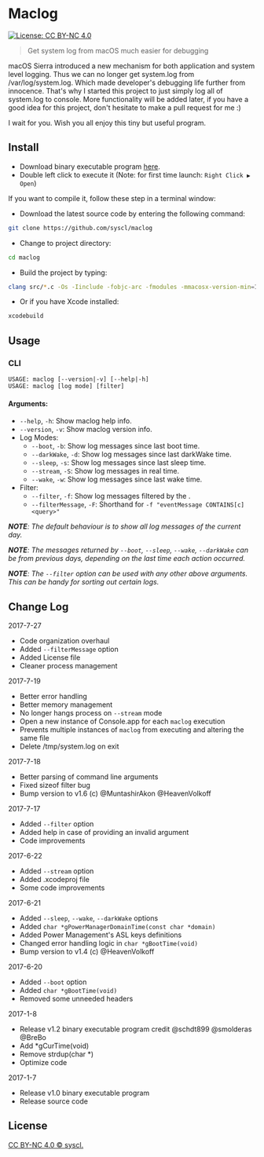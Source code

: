 Maclog
======

[![License: CC BY-NC 4.0](https://img.shields.io/badge/License-CC%20BY--NC%204.0-lightgrey.svg)](https://creativecommons.org/licenses/by-nc/4.0/)

> Get system log from macOS much easier for debugging

macOS Sierra introduced a new mechanism for both application and system level logging.
Thus we can no longer get system.log from /var/log/system.log.
Which made developer's debugging life further from innocence.
That's why I started this project to just simply log all of system.log to console.
More functionality will be added later, if you have a good idea for this project, don't hesitate to make a pull request for me :)

I wait for you. Wish you all enjoy this tiny but useful program.

Install
-------
- Download binary executable program [here](https://github.com/syscl/maclog/files/692460/maclog-v1.2.zip).
- Double left click to execute it (Note: for first time launch: ```Right Click ▶ Open```)

If you want to compile it, follow these step in a terminal window:
- Download the latest source code by entering the following command:
```sh
git clone https://github.com/syscl/maclog
```
- Change to project directory:
```sh
cd maclog
```
- Build the project by typing:
```sh
clang src/*.c -Os -Iinclude -fobjc-arc -fmodules -mmacosx-version-min=10.6 -o maclog
```
- Or if you have Xcode installed:
```sh
xcodebuild
```

Usage
-----
### CLI
```
USAGE: maclog [--version|-v] [--help|-h]
USAGE: maclog [log mode] [filter]
```

#### Arguments:
  - `--help`, `-h`: Show maclog help info.
  - `--version`, `-v`: Show maclog version info.
  - Log Modes:
    - `--boot`, `-b`: Show log messages since last boot time.
    - `--darkWake`, `-d`: Show log messages since last darkWake time.
    - `--sleep`, `-s`: Show log messages since last sleep time.
    - `--stream`, `-S`: Show log messages in real time.
    - `--wake`, `-w`: Show log messages since last wake time.
  - Filter:
    - `--filter`, `-f`: Show log messages filtered by the <query>.
    - `--filterMessage`, `-F`: Shorthand for `-f "eventMessage CONTAINS[c] <query>"`

*__NOTE__: The default behaviour is to show all log messages of the current day.*

*__NOTE__: The messages returned by `--boot`, `--sleep`, `--wake`, `--darkWake` can be from previous days, depending on the last time each action occurred.*

*__NOTE__: The `--filter` option can be used with any other above arguments. This can be handy for sorting out certain logs.*

Change Log
----------
2017-7-27
- Code organization overhaul
- Added `--filterMessage` option 
- Added License file
- Cleaner process management

2017-7-19
- Better error handling
- Better memory management
- No longer hangs process on `--stream` mode 
- Open a new instance of Console.app for each `maclog` execution
- Prevents multiple instances of `maclog` from executing and altering the same file
- Delete /tmp/system.log on exit

2017-7-18
- Better parsing of command line arguments
- Fixed sizeof filter bug
- Bump version to v1.6 (c) @MuntashirAkon @HeavenVolkoff 

2017-7-17
- Added `--filter` option
- Added help in case of providing an invalid argument
- Code improvements 

2017-6-22
- Added `--stream` option
- Added .xcodeproj file
- Some code improvements

2017-6-21

- Added `--sleep`, `--wake`, `--darkWake`  options
- Added `char *gPowerManagerDomainTime(const char *domain)`
- Added Power Management's ASL keys definitions
- Changed error handling logic in `char *gBootTime(void)`
- Bump version to v1.4 (c) @HeavenVolkoff 


2017-6-20

- Added `--boot` option
- Added `char *gBootTime(void)`
- Removed some unneeded headers

2017-1-8

- Release v1.2 binary executable program credit @schdt899 @smolderas @BreBo
- Add *gCurTime(void)
- Remove strdup(char *)
- Optimize code 

2017-1-7

- Release v1.0 binary executable program
- Release source code

## License
[CC BY-NC 4.0 © syscl.](../LICENSE.md)
